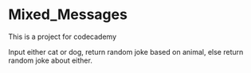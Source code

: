 # Mixed_Messages
This is a project for codecademy

Input either cat or dog, return random joke based on animal, else return random joke about either.

